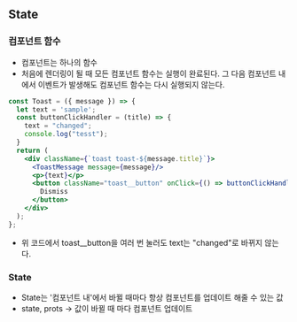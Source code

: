 ## State

### 컴포넌트 함수
- 컴포넌트는 하나의 함수
- 처음에 렌더링이 될 때 모든 컴포넌트 함수는 실행이 완료된다. 그 다음 컴포넌트 내에서 이벤트가 발생해도 컴포넌트 함수는 다시 실행되지 않는다.
```jsx
const Toast = ({ message }) => {
  let text = 'sample';
  const buttonClickHandler = (title) => {
    text = "changed";
    console.log("tesst");
  }
  return (
    <div className={`toast toast-${message.title}`}>
      <ToastMessage message={message}/>
      <p>{text}</p>
      <button className="toast__button" onClick={() => buttonClickHandler(message.title)}>
        Dismiss
      </button>
    </div>
  );
};
```
- 위 코드에서 toast__button을 여러 번 눌러도 text는 "changed"로 바뀌지 않는다.

### State
- State는 '컴포넌트 내'에서 바뀔 때마다 항상 컴포넌트를 업데이트 해줄 수 있는 값
- state, prots -> 값이 바뀔 때 마다 컴포넌트 업데이트

